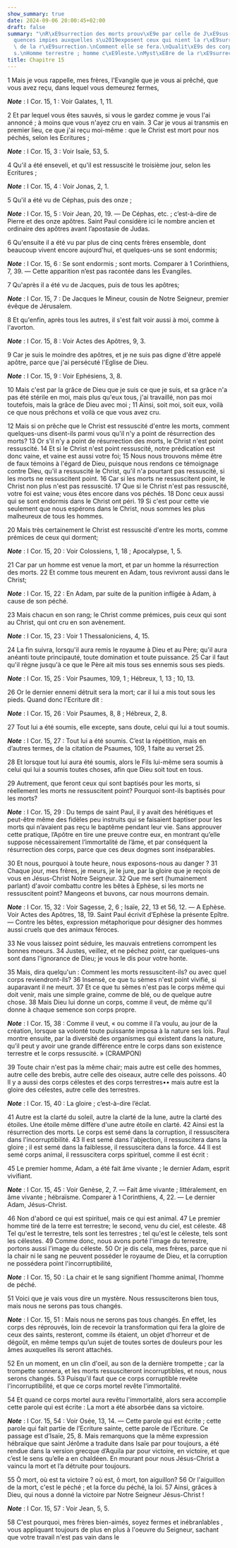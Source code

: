 ```yaml
---
show_summary: true
date: 2024-09-06 20:00:45+02:00
draft: false
summary: "\nR\xE9surrection des morts prouv\xE9e par celle de J\xE9sus-Christ.\nCons\xE9\
  quences impies auxquelles s\u2019exposent ceux qui nient la r\xE9surrection.\nOrdre\
  \ de la r\xE9surrection.\nComment elle se fera.\nQualit\xE9s des corps ressuscit\xE9\
  s.\nHomme terrestre ; homme c\xE9leste.\nMyst\xE8re de la r\xE9surrection.\n"
title: Chapitre 15
---
```





1 Mais je vous rappelle, mes frères, l'Evangile que je vous ai prêché, que vous avez reçu, dans lequel vous demeurez fermes,

***Note*** :  I Cor. 15, 1 : Voir Galates, 1, 11.

2 Et par lequel vous êtes sauvés, si vous le gardez comme je vous l'ai annoncé ; à moins que vous n'ayez cru en vain. 3 Car je vous ai transmis en premier lieu, ce que j'ai reçu moi-même : que le Christ est mort pour nos péchés, selon les Ecritures ;

***Note*** :  I Cor. 15, 3 : Voir Isaïe, 53, 5.

4 Qu'il a été enseveli, et qu'il est ressuscité le troisième jour, selon les Ecritures ;

***Note*** :  I Cor. 15, 4 : Voir Jonas, 2, 1.

5 Qu'il a été vu de Céphas, puis des onze ;

***Note*** :  I Cor. 15, 5 : Voir Jean, 20, 19. ― De Céphas, etc. ; c’est-à-dire de Pierre et des onze apôtres. Saint Paul considère ici le nombre ancien et ordinaire des apôtres avant l’apostasie de Judas.

6 Qu'ensuite il a été vu par plus de cinq cents frères ensemble, dont beaucoup vivent encore aujourd'hui, et quelques-uns se sont endormis;

***Note*** :  I Cor. 15, 6 : Se sont endormis ; sont morts. Comparer à 1 Corinthiens, 7, 39. ― Cette apparition n’est pas racontée dans les Evangiles.

7 Qu'après il a été vu de Jacques, puis de tous les apôtres;

***Note*** :  I Cor. 15, 7 : De Jacques le Mineur, cousin de Notre Seigneur, premier évêque de Jérusalem.

8 Et qu'enfin, après tous les autres, il s'est fait voir aussi à moi, comme à l'avorton.

***Note*** :  I Cor. 15, 8 : Voir Actes des Apôtres, 9, 3.

9 Car je suis le moindre des apôtres, et je ne suis pas digne d'être appelé apôtre, parce que j'ai persécuté l'Eglise de Dieu.

***Note*** :  I Cor. 15, 9 : Voir Ephésiens, 3, 8.

10 Mais c'est par la grâce de Dieu que je suis ce que je suis, et sa grâce n'a pas été stérile en moi, mais plus qu'eux tous, j'ai travaillé, non pas moi toutefois, mais la grâce de Dieu avec moi ; 11 Ainsi, soit moi, soit eux, voilà ce que nous prêchons et voilà ce que vous avez cru.


12 Mais si on prêche que le Christ est ressuscité d'entre les morts, comment quelques-uns disent-ils parmi vous qu'il n'y a point de résurrection des morts? 13 Or s'il n'y a point de résurrection des morts, le Christ n'est point ressuscité. 14 Et si le Christ n'est point ressuscité, notre prédication est donc vaine, et vaine est aussi votre foi; 15 Nous nous trouvons même être de faux témoins à l'égard de Dieu, puisque nous rendons ce témoignage contre Dieu, qu'il a ressuscité le Christ, qu'il n'a pourtant pas ressuscité, si les morts ne ressuscitent point. 16 Car si les morts ne ressuscitent point, le Christ non plus n'est pas ressuscité. 17 Que si le Christ n'est pas ressuscité, votre foi est vaine; vous êtes encore dans vos péchés. 18 Donc ceux aussi qui se sont endormis dans le Christ ont péri. 19 Si c'est pour cette vie seulement que nous espérons dans le Christ, nous sommes les plus malheureux de tous les hommes.


20 Mais très certainement le Christ est ressuscité d'entre les morts, comme prémices de ceux qui dorment;

***Note*** :  I Cor. 15, 20 : Voir Colossiens, 1, 18 ; Apocalypse, 1, 5.

21 Car par un homme est venue la mort, et par un homme la résurrection des morts. 22 Et comme tous meurent en Adam, tous revivront aussi dans le Christ;

***Note*** :  I Cor. 15, 22 : En Adam, par suite de la punition infligée à Adam, à cause de son péché.

23 Mais chacun en son rang; le Christ comme prémices, puis ceux qui sont au Christ, qui ont cru en son avènement.

***Note*** :  I Cor. 15, 23 : Voir 1 Thessaloniciens, 4, 15.

24 La fin suivra, lorsqu'il aura remis le royaume à Dieu et au Père; qu'il aura anéanti toute principauté, toute domination et toute puissance. 25 Car il faut qu'il règne jusqu'à ce que le Père ait mis tous ses ennemis sous ses pieds.

***Note*** :  I Cor. 15, 25 : Voir Psaumes, 109, 1 ; Hébreux, 1, 13 ; 10, 13.

26 Or le dernier ennemi détruit sera la mort; car il lui a mis tout sous les pieds. Quand donc l'Ecriture dit :

***Note*** :  I Cor. 15, 26 : Voir Psaumes, 8, 8 ; Hébreux, 2, 8.

27 Tout lui a été soumis, elle excepte, sans doute, celui qui lui a tout soumis.

***Note*** :  I Cor. 15, 27 : Tout lui a été soumis. C’est la répétition, mais en d’autres termes, de la citation de Psaumes, 109, 1 faite au verset 25.

28 Et lorsque tout lui aura été soumis, alors le Fils lui-même sera soumis à celui qui lui a soumis toutes choses, afin que Dieu soit tout en tous.


29 Autrement, que feront ceux qui sont baptisés pour les morts, si réellement les morts ne ressuscitent point? Pourquoi sont-ils baptisés pour les morts?

***Note*** :  I Cor. 15, 29 : Du temps de saint Paul, il y avait des hérétiques et peut-être même des fidèles peu instruits qui se faisaient baptiser pour les morts qui n’avaient pas reçu le baptême pendant leur vie. Sans approuver cette pratique, l’Apôtre en tire une preuve contre eux, en montrant qu’elle suppose nécessairement l’immortalité de l’âme, et par conséquent la résurrection des corps, parce que ces deux dogmes sont inséparables.

30 Et nous, pourquoi à toute heure, nous exposons-nous au danger ? 31 Chaque jour, mes frères, je meurs, je le jure, par la gloire que je reçois de vous en Jésus-Christ Notre Seigneur. 32 Que me sert (humainement parlant) d'avoir combattu contre les bêtes à Ephèse, si les morts ne ressuscitent point? Mangeons et buvons, car nous mourrons demain.

***Note*** :  I Cor. 15, 32 : Voir Sagesse, 2, 6 ; Isaïe, 22, 13 et 56, 12. ― A Ephèse. Voir Actes des Apôtres, 18, 19. Saint Paul écrivit d’Ephèse la présente Epître. ― Contre les bêtes, expression métaphorique pour désigner des hommes aussi cruels que des animaux féroces.

33 Ne vous laissez point séduire, les mauvais entretiens corrompent les bonnes moeurs. 34 Justes, veillez, et ne péchez point, car quelques-uns sont dans l'ignorance de Dieu; je vous le dis pour votre honte.


35 Mais, dira quelqu'un : Comment les morts ressuscitent-ils? ou avec quel corps reviendront-ils? 36 Insensé, ce que tu sèmes n'est point vivifié, si auparavant il ne meurt. 37 Et ce que tu sèmes n'est pas le corps même qui doit venir, mais une simple graine, comme de blé, ou de quelque autre chose. 38 Mais Dieu lui donne un corps, comme il veut, de même qu'il donne à chaque semence son corps propre.

***Note*** :  I Cor. 15, 38 : Comme il veut, « ou comme il l’a voulu, au jour de la création, lorsque sa volonté toute puissante imposa à la nature ses lois. Paul montre ensuite, par la diversité des organismes qui existent dans la nature, qu’il peut y avoir une grande différence entre le corps dans son existence terrestre et le corps ressuscité. » (CRAMPON)


39 Toute chair n'est pas la même chair; mais autre est celle des hommes, autre celle des brebis, autre celle des oiseaux, autre celle des poissons. 40 Il y a aussi des corps célestes et des corps terrestres•• mais autre est la gloire des célestes, autre celle des terrestres.

***Note*** :  I Cor. 15, 40 : La gloire ; c’est-à-dire l’éclat.

41 Autre est la clarté du soleil, autre la clarté de la lune, autre la clarté des étoiles. Une étoile même diffère d'une autre étoile en clarté. 42 Ainsi est la résurrection des morts. Le corps est semé dans la corruption, il ressuscitera dans l'incorruptibilité. 43 Il est semé dans l'abjection, il ressuscitera dans la gloire ; il est semé dans la faiblesse, il ressuscitera dans la force. 44 Il est semé corps animal, il ressuscitera corps spirituel, comme il est écrit :


45 Le premier homme, Adam, a été fait âme vivante ; le dernier Adam, esprit vivifiant.

***Note*** :  I Cor. 15, 45 : Voir Genèse, 2, 7. ― Fait âme vivante ; littéralement, en âme vivante ; hébraïsme. Comparer à 1 Corinthiens, 4, 22. ― Le dernier Adam, Jésus-Christ.

46 Non d'abord ce qui est spirituel, mais ce qui est animal. 47 Le premier homme tiré de la terre est terrestre; le second, venu du ciel, est céleste. 48 Tel qu'est le terrestre, tels sont les terrestres ; tel qu'est le céleste, tels sont les célestes. 49 Comme donc, nous avons porté l'image du terrestre, portons aussi l'image du céleste. 50 Or je dis cela, mes frères, parce que ni la chair ni le sang ne peuvent posséder le royaume de Dieu, et la corruption ne possédera point l'incorruptibilité,

***Note*** :  I Cor. 15, 50 : La chair et le sang signifient l’homme animal, l’homme de péché.


51 Voici que je vais vous dire un mystère. Nous ressusciterons bien tous, mais nous ne serons pas tous changés.

***Note*** :  I Cor. 15, 51 : Mais nous ne serons pas tous changés. En effet, les corps des réprouvés, loin de recevoir la transformation qui fera la gloire de ceux des saints, resteront, comme ils étaient, un objet d’horreur et de dégoût, en même temps qu’un sujet de toutes sortes de douleurs pour les âmes auxquelles ils seront attachés.

52 En un moment, en un clin d'oeil, au son de la dernière trompette ; car la trompette sonnera, et les morts ressusciteront incorruptibles, et nous, nous serons changés. 53 Puisqu'il faut que ce corps corruptible revête l'incorruptibilité, et que ce corps mortel revête l'immortalité.


54 Et quand ce corps mortel aura revêtu l'immortalité, alors sera accomplie cette parole qui est écrite : La mort a été absorbée dans sa victoire.

***Note*** :  I Cor. 15, 54 : Voir Osée, 13, 14. ― Cette parole qui est écrite ; cette parole qui fait partie de l’Ecriture sainte, cette parole de l’Ecriture. Ce passage est d’Isaïe, 25, 8. Mais remarquons que la même expression hébraïque que saint Jérôme a traduite dans Isaïe par pour toujours, a été rendue dans la version grecque d’Aquila par pour victoire, en victoire, et que c’est le sens qu’elle a en chaldéen. En mourant pour nous Jésus-Christ a vaincu la mort et l’a détruite pour toujours.

55 Ô mort, où est ta victoire ? où est, ô mort, ton aiguillon? 56 Or l'aiguillon de la mort, c'est le péché ; et la force du péché, la loi. 57 Ainsi, grâces à Dieu, qui nous a donné la victoire par Notre Seigneur Jésus-Christ !

***Note*** :  I Cor. 15, 57 : Voir Jean, 5, 5.


58 C'est pourquoi, mes frères bien-aimés, soyez fermes et inébranlables , vous appliquant toujours de plus en plus à l'oeuvre du Seigneur, sachant que votre travail n'est pas vain dans le


